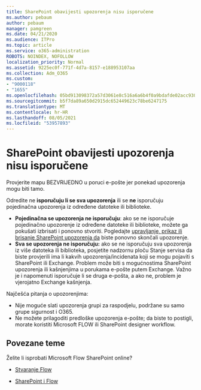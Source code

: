 ```yaml
---
title: SharePoint obavijesti upozorenja nisu isporučene
ms.author: pebaum
author: pebaum
manager: pamgreen
ms.date: 04/21/2020
ms.audience: ITPro
ms.topic: article
ms.service: o365-administration
ROBOTS: NOINDEX, NOFOLLOW
localization_priority: Normal
ms.assetid: 9225ec0f-771f-4d7a-8157-e188953107aa
ms.collection: Adm_O365
ms.custom:
- "9000118"
- "1655"
ms.openlocfilehash: 05bd913098372a57d3061e8c516a6a6b4f0a9bdafde02acc930062d6281d06dd
ms.sourcegitcommit: b5f7da89a650d2915dc652449623c78be6247175
ms.translationtype: MT
ms.contentlocale: hr-HR
ms.lasthandoff: 08/05/2021
ms.locfileid: "53957893"
---
```

# <a name="sharepoint-alert-notifications-not-delivered"></a>SharePoint obavijesti upozorenja nisu isporučene

Provjerite mapu BEZVRIJEDNO u poruci e-pošte jer ponekad upozorenja mogu biti tamo.

Odredite ne **isporučuju li se sva upozorenja** ili se **ne** isporučuju pojedinačna upozorenja iz određene datoteke ili biblioteke.

- **Pojedinačna se upozorenja ne isporučuju**: ako se ne isporučuje pojedinačno upozorenje iz određene datoteke ili biblioteke, možete ga pokušati izbrisati i ponovno stvoriti. Pogledajte [upravljanje, prikaz ili brisanje SharePoint upozorenja da](https://support.office.com/article/manage-view-or-delete-sharepoint-alerts-99dfb19c-9a90-4a8c-aba1-aa8c8afb0de2) biste ponovno skončali upozorenje.
- **Sva se upozorenja ne isporučuju:** ako se ne isporučuju sva upozorenja iz više datoteka ili biblioteka, posjetite nadzornu ploču Stanje servisa da biste provjerili ima li kakvih upozorenja/incidenata koji se mogu pojaviti s SharePoint ili Exchange. [](https://admin.microsoft.com/AdminPortal/Home#/servicehealth) Problem može biti s mogućnostima SharePoint upozorenja ili kašnjenjima u porukama e-pošte putem Exchange. Važno je i napomenuti isporučuje li se druga e-pošta, a ako ne, problem je vjerojatno Exchange kašnjenja.

Najčešća pitanja o upozorenjima:

- Nije moguće slati upozorenja grupi za raspodjelu, podržane su samo grupe sigurnost i O365.
- Ne možete prilagoditi predloške upozorenja e-pošte; da biste to postigli, morate koristiti Microsoft FLOW ili SharePoint designer workflow.

## <a name="related-topics"></a>Povezane teme

Želite li isprobati Microsoft Flow SharePoint online?

- [Stvaranje Flow](https://support.office.com/article/a9c3e03b-0654-46af-a254-20252e580d01)

- [SharePoint i Flow](https://flow.microsoft.com//blog/sharepoint-and-flow/)
